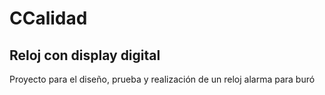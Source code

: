# CCalidad
## Reloj con display digital
Proyecto para el diseño, prueba y realización de un reloj alarma para buró
